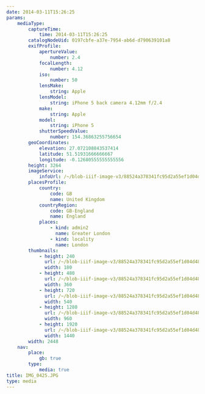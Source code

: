 ```yaml
---
date: 2014-03-11T15:26:25
params:
    mediaType:
        captureTime:
            time: 2014-03-11T15:26:25
        catalogNodeUid: 0197cbfe-a37e-7954-ab6d-d790639101a8
        exifProfile:
            apertureValue:
                number: 2.4
            focalLength:
                number: 4.12
            iso:
                number: 50
            lensMake:
                string: Apple
            lensModel:
                string: iPhone 5 back camera 4.12mm f/2.4
            make:
                string: Apple
            model:
                string: iPhone 5
            shutterSpeedValue:
                number: 154.36863255756654
        geoCoordinates:
            elevation: 27.072108843537414
            latitude: 51.51931666666667
            longitude: -0.12680555555555556
        height: 3264
        imageService:
            infoUrl: /~/blob-iiif-image-v3/88524a378341fc95d2a55ef1d04d4895d072dd777fe802c2358ade899e674ccd/info.json
        placesProfile:
            country:
                code: GB
                name: United Kingdom
            countryRegion:
                code: GB-England
                name: England
            places:
                - kind: admin2
                  name: Greater London
                - kind: locality
                  name: London
        thumbnails:
            - height: 240
              url: /~/blob-iiif-image-v3/88524a378341fc95d2a55ef1d04d4895d072dd777fe802c2358ade899e674ccd/full/180%2C240/0/default.jpg
              width: 180
            - height: 480
              url: /~/blob-iiif-image-v3/88524a378341fc95d2a55ef1d04d4895d072dd777fe802c2358ade899e674ccd/full/360%2C480/0/default.jpg
              width: 360
            - height: 720
              url: /~/blob-iiif-image-v3/88524a378341fc95d2a55ef1d04d4895d072dd777fe802c2358ade899e674ccd/full/540%2C720/0/default.jpg
              width: 540
            - height: 1280
              url: /~/blob-iiif-image-v3/88524a378341fc95d2a55ef1d04d4895d072dd777fe802c2358ade899e674ccd/full/960%2C1280/0/default.jpg
              width: 960
            - height: 1920
              url: /~/blob-iiif-image-v3/88524a378341fc95d2a55ef1d04d4895d072dd777fe802c2358ade899e674ccd/full/1440%2C1920/0/default.jpg
              width: 1440
        width: 2448
    nav:
        place:
            gb: true
        type:
            media: true
title: IMG_0425.JPG
type: media
---
```

